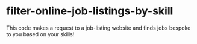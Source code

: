 # filter-online-job-listings-by-skill
This code makes a request to a job-listing website and finds jobs bespoke to you based on your skills!
